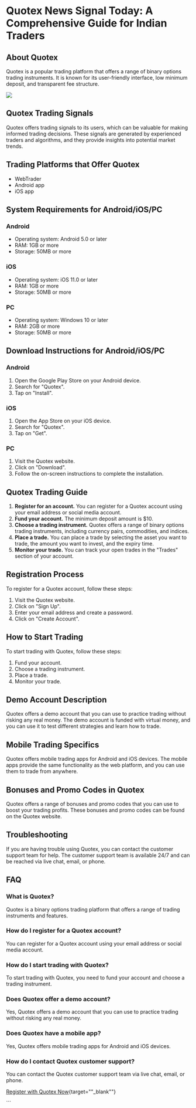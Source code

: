 # Quotex News Signal Today: A Comprehensive Guide for Indian Traders

## About Quotex

Quotex is a popular trading platform that offers a range of binary
options trading instruments. It is known for its user-friendly
interface, low minimum deposit, and transparent fee structure.

[![](https://static.quotex.io/files/8_en/300_250.jpg)](https://traff.sbs/brokerqxsignupf)

## Quotex Trading Signals

Quotex offers trading signals to its users, which can be valuable for
making informed trading decisions. These signals are generated by
experienced traders and algorithms, and they provide insights into
potential market trends.

## Trading Platforms that Offer Quotex

-   WebTrader
-   Android app
-   iOS app

## System Requirements for Android/iOS/PC

### Android

-   Operating system: Android 5.0 or later
-   RAM: 1GB or more
-   Storage: 50MB or more

### iOS

-   Operating system: iOS 11.0 or later
-   RAM: 1GB or more
-   Storage: 50MB or more

### PC

-   Operating system: Windows 10 or later
-   RAM: 2GB or more
-   Storage: 50MB or more

## Download Instructions for Android/iOS/PC

### Android

1.  Open the Google Play Store on your Android device.
2.  Search for "Quotex".
3.  Tap on "Install".

### iOS

1.  Open the App Store on your iOS device.
2.  Search for "Quotex".
3.  Tap on "Get".

### PC

1.  Visit the Quotex website.
2.  Click on "Download".
3.  Follow the on-screen instructions to complete the installation.

## Quotex Trading Guide

1.  **Register for an account.** You can register for a Quotex account
    using your email address or social media account.
2.  **Fund your account.** The minimum deposit amount is \$10.
3.  **Choose a trading instrument.** Quotex offers a range of binary
    options trading instruments, including currency pairs, commodities,
    and indices.
4.  **Place a trade.** You can place a trade by selecting the asset you
    want to trade, the amount you want to invest, and the expiry time.
5.  **Monitor your trade.** You can track your open trades in the
    "Trades" section of your account.

## Registration Process

To register for a Quotex account, follow these steps:

1.  Visit the Quotex website.
2.  Click on "Sign Up".
3.  Enter your email address and create a password.
4.  Click on "Create Account".

## How to Start Trading

To start trading with Quotex, follow these steps:

1.  Fund your account.
2.  Choose a trading instrument.
3.  Place a trade.
4.  Monitor your trade.

## Demo Account Description

Quotex offers a demo account that you can use to practice trading
without risking any real money. The demo account is funded with virtual
money, and you can use it to test different strategies and learn how to
trade.

## Mobile Trading Specifics

Quotex offers mobile trading apps for Android and iOS devices. The
mobile apps provide the same functionality as the web platform, and you
can use them to trade from anywhere.

## Bonuses and Promo Codes in Quotex

Quotex offers a range of bonuses and promo codes that you can use to
boost your trading profits. These bonuses and promo codes can be found
on the Quotex website.

## Troubleshooting

If you are having trouble using Quotex, you can contact the customer
support team for help. The customer support team is available 24/7 and
can be reached via live chat, email, or phone.

## FAQ

### What is Quotex?

Quotex is a binary options trading platform that offers a range of
trading instruments and features.

### How do I register for a Quotex account?

You can register for a Quotex account using your email address or social
media account.

### How do I start trading with Quotex?

To start trading with Quotex, you need to fund your account and choose a
trading instrument.

### Does Quotex offer a demo account?

Yes, Quotex offers a demo account that you can use to practice trading
without risking any real money.

### Does Quotex have a mobile app?

Yes, Quotex offers mobile trading apps for Android and iOS devices.

### How do I contact Quotex customer support?

You can contact the Quotex customer support team via live chat, email,
or phone.

[Register with Quotex
Now](\%22https://traff.sbs/brokerqxsignup\%22){target=""_blank""}

\`\`\`

